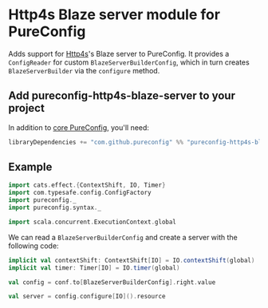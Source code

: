 
# Http4s Blaze server module for PureConfig

Adds support for [Http4s](http://http4s.org/)'s Blaze server to PureConfig.
It provides a `ConfigReader` for custom `BlazeServerBuilderConfig`,
which in turn creates `BlazeServerBuilder` via the `configure` method.

## Add pureconfig-http4s-blaze-server to your project

In addition to [core PureConfig](https://github.com/pureconfig/pureconfig), you'll need:

```scala
libraryDependencies += "com.github.pureconfig" %% "pureconfig-http4s-blaze-server" % "0.12.2"
```

## Example

```scala
import cats.effect.{ContextShift, IO, Timer}
import com.typesafe.config.ConfigFactory
import pureconfig._
import pureconfig.syntax._

import scala.concurrent.ExecutionContext.global
```

We can read a `BlazeServerBuilderConfig` and create a server with the following code:

```scala
implicit val contextShift: ContextShift[IO] = IO.contextShift(global)
implicit val timer: Timer[IO] = IO.timer(global)

val config = conf.to[BlazeServerBuilderConfig].right.value

val server = config.configure[IO]().resource
```
